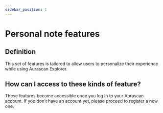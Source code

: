 ```yaml
---
sidebar_position: 1
---
```


# Personal note features

## Definition

This set of features is tailored to allow users to personalize their experience while using Aurascan Explorer.

## How can I access to these kinds of feature?

These features become accessible once you log in to your Aurascan account. If you don't have an account yet, please proceed to register a new one.


